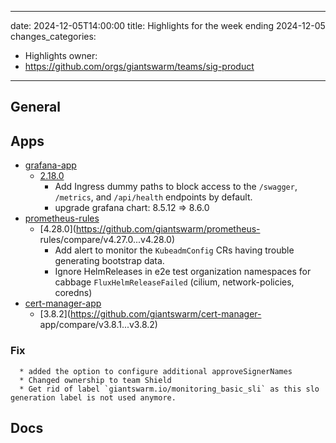 
---
date: 2024-12-05T14:00:00
title: Highlights for the week ending 2024-12-05
changes_categories:
  - Highlights
owner:
  - https://github.com/orgs/giantswarm/teams/sig-product
---

## General

<!-- This where BREAKING CHANGES ARE HIGHLIGHTED -->

## Apps

- [grafana-app](https://github.com/giantswarm/grafana-app) 
  - [2.18.0](https://github.com/giantswarm/grafana-app/compare/v2.17.0...v2.18.0)
      * Add Ingress dummy paths to block access to the `/swagger`, `/metrics`, and `/api/health` endpoints by default.
      * upgrade grafana chart: 8.5.12 => 8.6.0
- [prometheus-rules](https://github.com/giantswarm/prometheus-rules) 
  - [4.28.0](https://github.com/giantswarm/prometheus-
rules/compare/v4.27.0...v4.28.0) 
      * Add alert to monitor the `KubeadmConfig` CRs having trouble generating bootstrap data.
      * Ignore HelmReleases in e2e test organization namespaces for cabbage `FluxHelmReleaseFailed` (cilium, network-policies, coredns)
- [cert-manager-app](https://github.com/giantswarm/cert-manager-app) 
  - [3.8.2](https://github.com/giantswarm/cert-manager-
app/compare/v3.8.1...v3.8.2) 
### Fix
      * added the option to configure additional approveSignerNames
      * Changed ownership to team Shield
      * Get rid of label `giantswarm.io/monitoring_basic_sli` as this slo generation label is not used anymore.

## Docs

<!-- FER is filling this one -->
